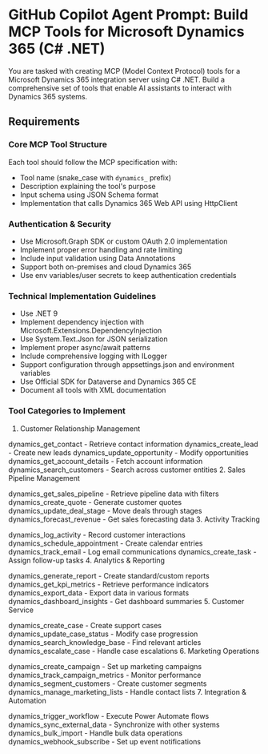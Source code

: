 # GitHub Copilot Agent Prompt: Build MCP Tools for Microsoft Dynamics 365 (C# .NET)

You are tasked with creating MCP (Model Context Protocol) tools for a Microsoft Dynamics 365 integration server using C# .NET. Build a comprehensive set of tools that enable AI assistants to interact with Dynamics 365 systems.

## Requirements

### Core MCP Tool Structure
Each tool should follow the MCP specification with:
- Tool name (snake_case with `dynamics_` prefix)
- Description explaining the tool's purpose
- Input schema using JSON Schema format
- Implementation that calls Dynamics 365 Web API using HttpClient

### Authentication & Security
- Use Microsoft.Graph SDK or custom OAuth 2.0 implementation
- Implement proper error handling and rate limiting
- Include input validation using Data Annotations
- Support both on-premises and cloud Dynamics 365
- Use env variables/user secrets to keep authentication credentials

### Technical Implementation Guidelines
- Use .NET 9
- Implement dependency injection with Microsoft.Extensions.DependencyInjection
- Use System.Text.Json for JSON serialization
- Implement proper async/await patterns
- Include comprehensive logging with ILogger
- Support configuration through appsettings.json and environment variables
- Use Official SDK for Dataverse and Dynamics 365 CE
- Document all tools with XML documentation


### Tool Categories to Implement
1. Customer Relationship Management

dynamics_get_contact - Retrieve contact information
dynamics_create_lead - Create new leads
dynamics_update_opportunity - Modify opportunities
dynamics_get_account_details - Fetch account information
dynamics_search_customers - Search across customer entities
2. Sales Pipeline Management

dynamics_get_sales_pipeline - Retrieve pipeline data with filters
dynamics_create_quote - Generate customer quotes
dynamics_update_deal_stage - Move deals through stages
dynamics_forecast_revenue - Get sales forecasting data
3. Activity Tracking

dynamics_log_activity - Record customer interactions
dynamics_schedule_appointment - Create calendar entries
dynamics_track_email - Log email communications
dynamics_create_task - Assign follow-up tasks
4. Analytics & Reporting

dynamics_generate_report - Create standard/custom reports
dynamics_get_kpi_metrics - Retrieve performance indicators
dynamics_export_data - Export data in various formats
dynamics_dashboard_insights - Get dashboard summaries
5. Customer Service

dynamics_create_case - Create support cases
dynamics_update_case_status - Modify case progression
dynamics_search_knowledge_base - Find relevant articles
dynamics_escalate_case - Handle case escalations
6. Marketing Operations

dynamics_create_campaign - Set up marketing campaigns
dynamics_track_campaign_metrics - Monitor performance
dynamics_segment_customers - Create customer segments
dynamics_manage_marketing_lists - Handle contact lists
7. Integration & Automation

dynamics_trigger_workflow - Execute Power Automate flows
dynamics_sync_external_data - Synchronize with other systems
dynamics_bulk_import - Handle bulk data operations
dynamics_webhook_subscribe - Set up event notifications